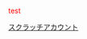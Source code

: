 <p style="color:red">test</p>
<p>
  <a href="https://scratch.mit.edu/users/q23we3e4r5t6yu/">スクラッチアカウント</a>
</p>
